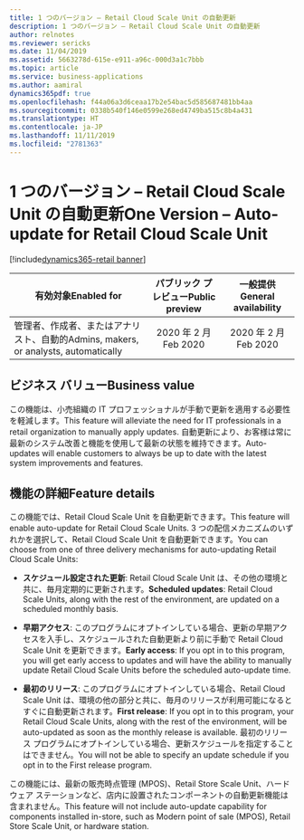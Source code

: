 ```yaml
---
title: 1 つのバージョン – Retail Cloud Scale Unit の自動更新
description: 1 つのバージョン – Retail Cloud Scale Unit の自動更新
author: relnotes
ms.reviewer: sericks
ms.date: 11/04/2019
ms.assetid: 5663278d-615e-e911-a96c-000d3a1c7bbb
ms.topic: article
ms.service: business-applications
ms.author: aamiral
dynamics365pdf: true
ms.openlocfilehash: f44a06a3d6ceaa17b2e54bac5d585687481bb4aa
ms.sourcegitcommit: 0338b540f146e0599e268ed4749ba515c8b4a431
ms.translationtype: HT
ms.contentlocale: ja-JP
ms.lasthandoff: 11/11/2019
ms.locfileid: "2781363"
---
```

# <a name="one-version--auto-update-for-retail-cloud-scale-unit"></a><span data-ttu-id="b39ec-103">1 つのバージョン – Retail Cloud Scale Unit の自動更新</span><span class="sxs-lookup"><span data-stu-id="b39ec-103">One Version – Auto-update for Retail Cloud Scale Unit</span></span>
[!include[dynamics365-retail banner](../includes/dynamics365-retail.md)]

| <span data-ttu-id="b39ec-104">有効対象</span><span class="sxs-lookup"><span data-stu-id="b39ec-104">Enabled for</span></span>    |  <span data-ttu-id="b39ec-105">パブリック プレビュー</span><span class="sxs-lookup"><span data-stu-id="b39ec-105">Public preview</span></span> | <span data-ttu-id="b39ec-106">一般提供</span><span class="sxs-lookup"><span data-stu-id="b39ec-106">General availability</span></span> | 
| ---------- | :----------: |:----------: |
|<span data-ttu-id="b39ec-107">管理者、作成者、またはアナリスト、自動的</span><span class="sxs-lookup"><span data-stu-id="b39ec-107">Admins, makers, or analysts, automatically</span></span>|<span data-ttu-id="b39ec-108">2020 年 2 月</span><span class="sxs-lookup"><span data-stu-id="b39ec-108">Feb 2020</span></span>| <span data-ttu-id="b39ec-109">2020 年 2 月</span><span class="sxs-lookup"><span data-stu-id="b39ec-109">Feb 2020</span></span>|


## <a name="business-value"></a><span data-ttu-id="b39ec-110">ビジネス バリュー</span><span class="sxs-lookup"><span data-stu-id="b39ec-110">Business value</span></span>
<!-- bv start -->
<span data-ttu-id="b39ec-111">この機能は、小売組織の IT プロフェッショナルが手動で更新を適用する必要性を軽減します。</span><span class="sxs-lookup"><span data-stu-id="b39ec-111">This feature will alleviate the need for IT professionals in a retail organization to manually apply updates.</span></span> <span data-ttu-id="b39ec-112">自動更新により、お客様は常に最新のシステム改善と機能を使用して最新の状態を維持できます。</span><span class="sxs-lookup"><span data-stu-id="b39ec-112">Auto-updates will enable customers to always be up to date with the latest system improvements and features.</span></span>
<!-- bv end -->



## <a name="feature-details"></a><span data-ttu-id="b39ec-113">機能の詳細</span><span class="sxs-lookup"><span data-stu-id="b39ec-113">Feature details</span></span>
<!--feature detail start -->
<span data-ttu-id="b39ec-114">この機能では、Retail Cloud Scale Unit を自動更新できます。</span><span class="sxs-lookup"><span data-stu-id="b39ec-114">This feature will enable auto-update for Retail Cloud Scale Units.</span></span> <span data-ttu-id="b39ec-115">3 つの配信メカニズムのいずれかを選択して、Retail Cloud Scale Unit を自動更新できます。</span><span class="sxs-lookup"><span data-stu-id="b39ec-115">You can choose from one of three delivery mechanisms for auto-updating Retail Cloud Scale Units:</span></span> 

- <span data-ttu-id="b39ec-116">**スケジュール設定された更新**: Retail Cloud Scale Unit は、その他の環境と共に、毎月定期的に更新されます。</span><span class="sxs-lookup"><span data-stu-id="b39ec-116">**Scheduled updates**:  Retail Cloud Scale Units, along with the rest of the environment, are updated on a scheduled monthly basis.</span></span> 

- <span data-ttu-id="b39ec-117">**早期アクセス**: このプログラムにオプトインしている場合、更新の早期アクセスを入手し、スケジュールされた自動更新より前に手動で Retail Cloud Scale Unit を更新できます。</span><span class="sxs-lookup"><span data-stu-id="b39ec-117">**Early access**:  If you opt in to this program, you will get early access to updates and will have the ability to manually update Retail Cloud Scale Units before the scheduled auto-update time.</span></span> 

- <span data-ttu-id="b39ec-118">**最初のリリース**: このプログラムにオプトインしている場合、Retail Cloud Scale Unit は、環境の他の部分と共に、毎月のリリースが利用可能になるとすぐに自動更新されます。</span><span class="sxs-lookup"><span data-stu-id="b39ec-118">**First release**:  If you opt in to this program, your Retail Cloud Scale Units, along with the rest of the environment, will be auto-updated as soon as the monthly release is available.</span></span> <span data-ttu-id="b39ec-119">最初のリリース プログラムにオプトインしている場合、更新スケジュールを指定することはできません。</span><span class="sxs-lookup"><span data-stu-id="b39ec-119">You will not be able to specify an update schedule if you opt in to the First release program.</span></span>

<span data-ttu-id="b39ec-120">この機能には、最新の販売時点管理 (MPOS)、Retail Store Scale Unit、ハードウェア ステーションなど、店内に設置されたコンポーネントの自動更新機能は含まれません。</span><span class="sxs-lookup"><span data-stu-id="b39ec-120">This feature will not include auto-update capability for components installed in-store, such as Modern point of sale (MPOS), Retail Store Scale Unit, or hardware station.</span></span>
<!--feature detail end -->









